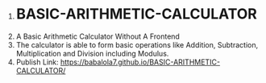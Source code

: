 1. # BASIC-ARITHMETIC-CALCULATOR
2. A Basic Arithmetic Calculator Without A Frontend
3. The calculator is able to form basic operations like Addition, Subtraction, Multiplication and Division including Modulus.
4. Publish Link: https://babalola7.github.io/BASIC-ARITHMETIC-CALCULATOR/
